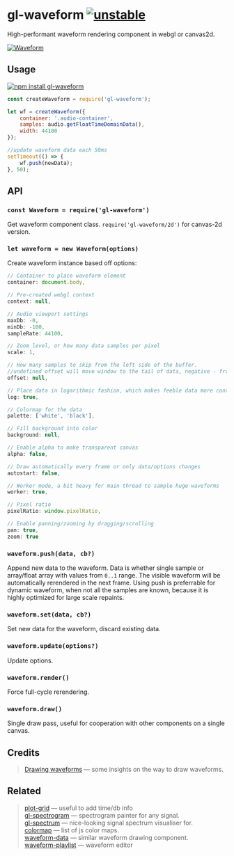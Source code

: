 # gl-waveform [![unstable](http://badges.github.io/stability-badges/dist/unstable.svg)](http://github.com/badges/stability-badges)

High-performant waveform rendering component in webgl or canvas2d.

[![Waveform](https://raw.githubusercontent.com/audio-lab/gl-waveform/gh-pages/preview.png "Waveform")](http://audio-lab.github.io/gl-waveform/)


## Usage

[![npm install gl-waveform](https://nodei.co/npm/gl-waveform.png?mini=true)](https://npmjs.org/package/gl-waveform/)

```js
const createWaveform = require('gl-waveform');

let wf = createWaveform({
	container: '.audio-container',
	samples: audio.getFloatTimeDomainData(),
	width: 44100
});

//update waveform data each 50ms
setTimeout(() => {
	wf.push(newData);
}, 50);
```

<!-- [**`See in action`**](TODO requirebin) -->

## API

### `const Waveform = require('gl-waveform')`

Get waveform component class. `require('gl-waveform/2d')` for canvas-2d version.

### `let waveform = new Waveform(options)`

Create waveform instance based off options:

```js
// Container to place waveform element
container: document.body,

// Pre-created webgl context
context: null,

// Audio viewport settings
maxDb: -0,
minDb: -100,
sampleRate: 44100,

// Zoom level, or how many data samples per pixel
scale: 1,

// How many samples to skip from the left side of the buffer.
//undefined offset will move window to the tail of data, negative - from the tail.
offset: null,

// Place data in logarithmic fashion, which makes feeble data more contrast
log: true,

// Colormap for the data
palette: ['white', 'black'],

// Fill background into color
background: null,

// Enable alpha to make transparent canvas
alpha: false,

// Draw automatically every frame or only data/options changes
autostart: false,

// Worker mode, a bit heavy for main thread to sample huge waveforms
worker: true,

// Pixel ratio
pixelRatio: window.pixelRatio,

// Enable panning/zooming by dragging/scrolling
pan: true,
zoom: true
```

### `waveform.push(data, cb?)`

Append new data to the waveform. Data is whether single sample or array/float array with values from `0..1` range.
The visible waveform will be automatically rerendered in the next frame.
Using push is preferrable for dynamic waveform, when not all the samples are known, because it is highly optimized for large scale repaints.

### `waveform.set(data, cb?)`

Set new data for the waveform, discard existing data.

### `waveform.update(options?)`

Update options.

### `waveform.render()`

Force full-cycle rerendering.

### `waveform.draw()`

Single draw pass, useful for cooperation with other components on a single canvas.

## Credits

> [Drawing waveforms](http://www.supermegaultragroovy.com/2009/10/06/drawing-waveforms/) — some insights on the way to draw waveforms.<br/>

## Related

> [plot-grid](https://github.com/audio-lab/gl-spectrogram) — useful to add time/db info<br/>
> [gl-spectrogram](https://github.com/audio-lab/gl-spectrogram) — spectrogram painter for any signal.<br/>
> [gl-spectrum](https://github.com/audio-lab/gl-spectrum) — nice-looking signal spectrum visualiser for.<br/>
> [colormap](https://github.com/bpostlethwaite/colormap) — list of js color maps.<br/>
> [waveform-data](https://www.npmjs.com/package/waveform-data) — similar waveform drawing component.<br/>
> [waveform-playlist](https://github.com/naomiaro/waveform-playlist) — waveform editor
